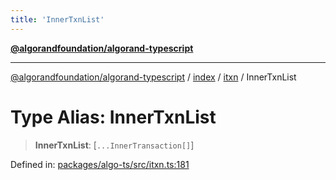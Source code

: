 ```yaml
---
title: 'InnerTxnList'
---
```


[**@algorandfoundation/algorand-typescript**](../../../../README.md)

---

[@algorandfoundation/algorand-typescript](../../../../README.md) / [index](../../../README.md) / [itxn](../README.md) / InnerTxnList

# Type Alias: InnerTxnList

> **InnerTxnList**: \[`...InnerTransaction[]`\]

Defined in: [packages/algo-ts/src/itxn.ts:181](https://github.com/algorandfoundation/puya-ts/blob/main/packages/algo-ts/src/itxn.ts#L181)

